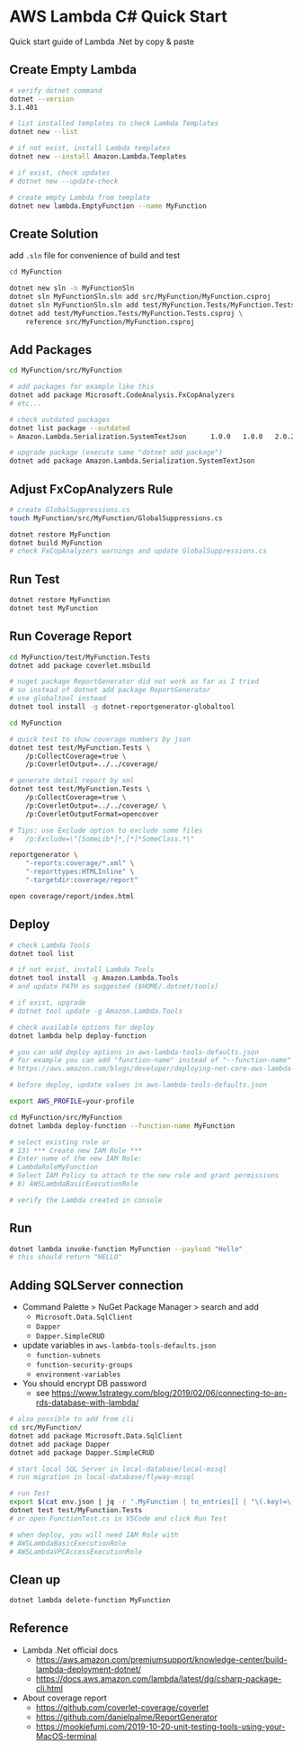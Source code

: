 # AWS Lambda C# Quick Start

Quick start guide of Lambda .Net by copy & paste

## Create Empty Lambda

```bash
# verify dotnet command
dotnet --version
3.1.401

# list installed templates to check Lambda Templates
dotnet new --list

# if not exist, install Lambda templates
dotnet new --install Amazon.Lambda.Templates

# if exist, check updates
# dotnet new --update-check

# create empty Lambda from template
dotnet new lambda.EmptyFunction --name MyFunction
```

## Create Solution

add `.sln` file for convenience of build and test

```bash
cd MyFunction

dotnet new sln -n MyFunctionSln
dotnet sln MyFunctionSln.sln add src/MyFunction/MyFunction.csproj
dotnet sln MyFunctionSln.sln add test/MyFunction.Tests/MyFunction.Tests.csproj
dotnet add test/MyFunction.Tests/MyFunction.Tests.csproj \
    reference src/MyFunction/MyFunction.csproj
```

## Add Packages

```bash
cd MyFunction/src/MyFunction

# add packages for example like this
dotnet add package Microsoft.CodeAnalysis.FxCopAnalyzers
# etc...

# check outdated packages
dotnet list package --outdated
> Amazon.Lambda.Serialization.SystemTextJson      1.0.0   1.0.0   2.0.2

# upgrade package (execute same "dotnet add package")
dotnet add package Amazon.Lambda.Serialization.SystemTextJson
```

## Adjust FxCopAnalyzers Rule

```bash
# create GlobalSuppressions.cs
touch MyFunction/src/MyFunction/GlobalSuppressions.cs

dotnet restore MyFunction
dotnet build MyFunction
# check FxCopAnalyzers warnings and update GlobalSuppressions.cs
```

## Run Test

```bash
dotnet restore MyFunction
dotnet test MyFunction
```

## Run Coverage Report

```bash
cd MyFunction/test/MyFunction.Tests
dotnet add package coverlet.msbuild

# nuget package ReportGenerator did not work as far as I tried
# so instead of dotnet add package ReportGenerator
# use globaltool instead
dotnet tool install -g dotnet-reportgenerator-globaltool
```

```bash
cd MyFunction

# quick test to show coverage numbers by json
dotnet test test/MyFunction.Tests \
    /p:CollectCoverage=true \
    /p:CoverletOutput=../../coverage/

# generate detail report by xml
dotnet test test/MyFunction.Tests \
    /p:CollectCoverage=true \
    /p:CoverletOutput=../../coverage/ \
    /p:CoverletOutputFormat=opencover

# Tips: use Exclude option to exclude some files
#   /p:Exclude=\"[SomeLib*]*,[*]*SomeClass.*\"

reportgenerator \
    "-reports:coverage/*.xml" \
    "-reporttypes:HTMLInline" \
    "-targetdir:coverage/report"

open coverage/report/index.html
```

## Deploy

```bash
# check Lambda Tools
dotnet tool list

# if not exist, install Lambda Tools
dotnet tool install -g Amazon.Lambda.Tools
# and update PATH as suggested ($HOME/.dotnet/tools)

# if exist, upgrade
# dotnet tool update -g Amazon.Lambda.Tools
```

```bash
# check available options for deploy
dotnet lambda help deploy-function

# you can add deploy options in aws-lambda-tools-defaults.json
# for example you can add "function-name" instead of "--function-name" option
# https://aws.amazon.com/blogs/developer/deploying-net-core-aws-lambda-functions-from-the-command-line/

# before deploy, update values in aws-lambda-tools-defaults.json

export AWS_PROFILE=your-profile

cd MyFunction/src/MyFunction
dotnet lambda deploy-function --function-name MyFunction

# select existing role or
# 13) *** Create new IAM Role ***
# Enter name of the new IAM Role:
# LambdaRoleMyFunction
# Select IAM Policy to attach to the new role and grant permissions
# 8) AWSLambdaBasicExecutionRole

# verify the Lambda created in console
```

## Run

```bash
dotnet lambda invoke-function MyFunction --payload "Hello"
# this should return "HELLO"
```

## Adding SQLServer connection

* Command Palette > NuGet Package Manager > search and add
  - `Microsoft.Data.SqlClient`
  - `Dapper`
  - `Dapper.SimpleCRUD`
* update variables in `aws-lambda-tools-defaults.json`
  - `function-subnets`
  - `function-security-groups`
  - `environment-variables`
* You should encrypt DB password
  - see https://www.1strategy.com/blog/2019/02/06/connecting-to-an-rds-database-with-lambda/

```bash
# also possible to add from cli
cd src/MyFunction/
dotnet add package Microsoft.Data.SqlClient
dotnet add package Dapper
dotnet add package Dapper.SimpleCRUD

# start local SQL Server in local-database/local-mssql
# run migration in local-database/flyway-mssql

# run Test
export $(cat env.json | jq -r '.MyFunction | to_entries[] | "\(.key)=\(.value)"')
dotnet test test/MyFunction.Tests
# or open FunctionTest.cs in VSCode and click Run Test

# when deploy, you will need IAM Role with
# AWSLambdaBasicExecutionRole
# AWSLambdaVPCAccessExecutionRole
```

## Clean up

```bash
dotnet lambda delete-function MyFunction
```

## Reference

* Lambda .Net official docs
  - https://aws.amazon.com/premiumsupport/knowledge-center/build-lambda-deployment-dotnet/
  - https://docs.aws.amazon.com/lambda/latest/dg/csharp-package-cli.html
* About coverage report
  - https://github.com/coverlet-coverage/coverlet
  - https://github.com/danielpalme/ReportGenerator
  - https://mookiefumi.com/2019-10-20-unit-testing-tools-using-your-MacOS-terminal
